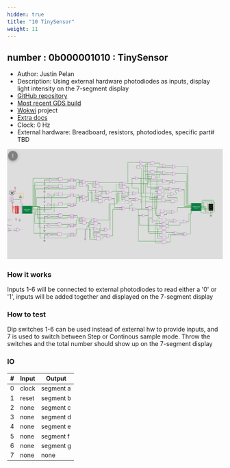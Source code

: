 ```yaml
---
hidden: true
title: "10 TinySensor"
weight: 11
---
```


## number : 0b000001010 : TinySensor

* Author: Justin Pelan
* Description: Using external hardware photodiodes as inputs, display light intensity on the 7-segment display
* [GitHub repository](https://github.com/justinP-wrk/tt02-TinySensor)
* [Most recent GDS build](https://github.com/justinP-wrk/tt02-TinySensor/actions/runs/3483558050)
* [Wokwi](https://wokwi.com/projects/347787021138264660) project
* [Extra docs]()
* Clock: 0 Hz
* External hardware: Breadboard, resistors, photodiodes, specific part# TBD

![picture](images/TT01.png)

### How it works

Inputs 1-6 will be connected to external photodiodes to read either a '0' or '1', inputs will be added together and displayed on the 7-segment display

### How to test

Dip switches 1-6 can be used instead of external hw to provide inputs, and 7 is used to switch between Step or Continous sample mode. Throw the switches and the total number should show up on the 7-segment display

### IO

| # | Input        | Output       |
|---|--------------|--------------|
| 0 | clock  | segment a |
| 1 | reset  | segment b |
| 2 | none  | segment c |
| 3 | none  | segment d |
| 4 | none  | segment e |
| 5 | none  | segment f |
| 6 | none  | segment g |
| 7 | none  | none |
